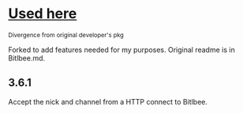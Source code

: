 # [Used here](https://irc.sameboat.live)
<span style="font-size: 12px">Divergence from original developer's pkg</span>

 Forked to add features needed for my purposes. Original readme is in Bitlbee.md.

## 3.6.1
   
 Accept the nick and channel from a HTTP connect to Bitlbee.



